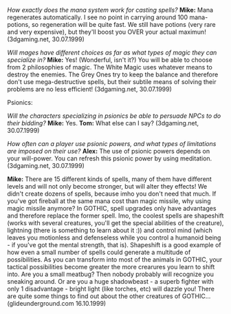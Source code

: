 

*How exactly does the mana system work for casting spells?*
**Mike:** Mana regenerates automatically. I see no point in carrying around 100 mana-potions, so regeneration will be quite fast. We still have potions (very rare and very expensive), but they'll boost you OVER your actual maximun! (3dgaming.net, 30.07.1999)


*Will mages have different choices as far as what types of magic they can specialize in?*
**Mike:** Yes! (Wonderful, isn't it?) You will be able to choose from 2 philosophies of magic. The White Magic uses whatever means to destroy the enemies. The Grey Ones try to keep the balance and therefore don't use mega-destructive spells, but their subtile means of solving their problems are no less efficient! (3dgaming.net, 30.07.1999)


Psionics:

*Will the characters specializing in psionics be able to persuade NPCs to do their bidding?*
**Mike:** Yes.
**Tom:** What else can I say? (3dgaming.net, 30.07.1999)


*How often can a player use psionic powers, and what types of limitations are imposed on their use?*
**Alex:** The use of psionic powers depends on your will-power. You can refresh this psionic power by using meditation. (3dgaming.net, 30.07.1999)


**Mike:** There are 15 different kinds of spells, many of them have different levels and will not only become stronger, but will alter they effects! We didn't create dozens of spells, because imho you don't need that much. If you've got fireball at the same mana cost than magic missile, why using magic missile anymore? In GOTHIC, spell upgrades only have advantages and therefore replace the former spell. Imo, the coolest spells are shapeshift (works with several creatures, you'll get the special abilities of the creature), lightning (there is something to learn about it :)) and control mind (which leaves you motionless and defenseless while you control a humanoid being - if you've got the mental strength, that is). Shapeshift is a good example of how even a small number of spells could generate a multitude of possibilities. As you can transform into most of the animals in GOTHIC, your tactical possibilities become greater the more crearures you learn to shift into. Are you a small meatbug? Then nobody probably will recognize you sneaking around. Or are you a huge shadowbeast - a superb fighter with only 1 disadvantage - bright light (like torches, etc) will dazzle you! There are quite some things to find out about the other creatures of GOTHIC... (glideunderground.com 16.10.1999)


<style>
    main {
        background: url("/_img/bg/code.jpg");
        background-position: top right;
        background-size: 70%;
        background-repeat: no-repeat;
        width: 100%;
    }
</style>

